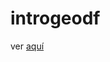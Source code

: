 # introgeodf

ver [aquí]([file:///Users/Joaquin/Downloads/código.html](https://joaquin-tc.github.io/introgeodf/))
